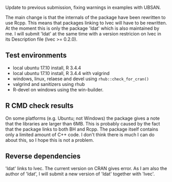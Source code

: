 

Update to previous submission, fixing warnings in examples with UBSAN. 

The main change is that the internals of the package have been rewritten to use
Rcpp. This means that packages linking to lvec will have to be rewritten. At the
moment this is only the package 'ldat' which is also maintained by me. I will
submit 'ldat' at the same time with a version restricion on lvec in its
Description file (lvec >= 0.2.0). 


## Test environments
* local ubuntu 17.10 install, R 3.4.4
* local ubuntu 17.10 install, R 3.4.4 with valgrind
* windows, linux, relaese and devel using `rhub::check_for_cran()`
* valgrind and sanitizers using rhub
* R-devel on windows using the win-builder. 

## R CMD check results

On some platforms (e.g. Ubuntu; not Windows) the package gives a note that the
libraries are larger than 6MB. This is probably caused by the fact that the
package links to both BH and Rcpp. The package itself contains only a limited
amount of C++ code. I don't think there is much I can do about this, so I hope
this is not a problem. 

## Reverse dependencies

'ldat' links to lvec. The current version on CRAN gives error. As I am also the
author of 'ldat', I will submit a new version of 'ldat' together with 'lvec'. 

